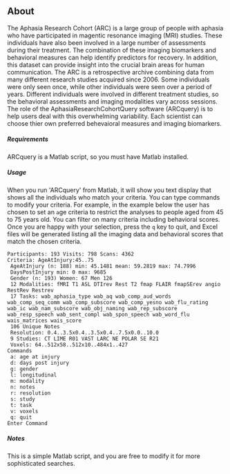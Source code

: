 
## About

The Aphasia Research Cohort (ARC) is a large group of people with aphasia who have participated in magentic resonance imaging (MRI) studies. These individuals have also been involved in a large number of assessments during their treatment. The combination of these imaging biomarkers and behavioral measures can help identify predictors for recovery. In addition, this dataset can provide insight into the crucial brain areas for human communication. The ARC is a retrospective archive combining data from many different research studies acquired since 2006. Some individuals were only seen once, while other individuals were seen over a period of years. Different individuals were involved in different treatment studies, so the behavioral assessments and imaging modalities vary across sessions. The role of the 
AphasiaResearchCohortQuery software (ARCquery) is to help users deal with this overwhelming variability. Each scientist can choose thier own preferred behevaioral measures and imaging biomarkers. 

##### Requirements

ARCquery is a Matlab script, so you must have Matlab installed.

##### Usage

When you run 'ARCquery' from Matlab, it will show you text display that shows all the individuals who match your criteria. You can type commands to modify your criteria. For example, in the example below the user has chosen to set an `a`ge criteria to restrict the analyses to people aged from 45 to 75 years old. You can filter on many criteria including behavioral scores. Once you are happy with your selection, press the `q` key to quit, and Excel files will be generated listing all the imaging data and behavioral scores that match the chosen criteria.

```
Participants: 193 Visits: 798 Scans: 4362
Criteria: AgeAtInjury:45..75 
 AgeAtInjury (n: 188) min: 45.1481 mean: 59.2819 max: 74.7996
 DaysPostInjury min: 0 max: 9685
 Gender (n: 193) Women: 67 Men 126
 12 Modalities: fMRI T1 ASL DTIrev Rest T2 fmap FLAIR fmapSErev angio RestRev Restrev
 17 Tasks: wab_aphasia_type wab_aq wab_comp_aud_words wab_comp_seq_comm wab_comp_subscore wab_comp_yesno wab_flu_rating wab_ic wab_nam_subscore wab_obj_naming wab_rep_subscore wab_resp_speech wab_sent_compl wab_spon_speech wab_word_flu wais_matrices wais_score
 106 Unique Notes
 Resolution: 0.4..3.5x0.4..3.5x0.4..7.5x0.0..10.0
 9 Studies: CT LIME R01 VAST LARC NE POLAR SE R21
 Voxels: 64..512x58..512x10..484x1..427
Commands
 a: age at injury
 d: days post injury
 g: gender
 l: longitudinal
 m: modality
 n: notes
 r: resolution
 s: study
 t: task
 v: voxels
 q: quit
Enter Command
```

##### Notes

This is a simple Matlab script, and you are free to modify it for more sophisticated searches.
